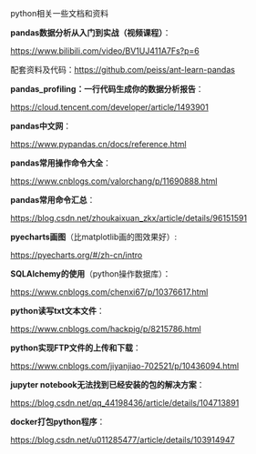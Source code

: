 python相关一些文档和资料



**pandas数据分析从入门到实战（视频课程）**：

https://www.bilibili.com/video/BV1UJ411A7Fs?p=6

配套资料及代码：https://github.com/peiss/ant-learn-pandas



**pandas_profiling：一行代码生成你的数据分析报告**：

https://cloud.tencent.com/developer/article/1493901



**pandas中文网**：

https://www.pypandas.cn/docs/reference.html



**pandas常用操作命令大全**：

https://www.cnblogs.com/valorchang/p/11690888.html



**pandas常用命令汇总**：

https://blog.csdn.net/zhoukaixuan_zkx/article/details/96151591



**pyecharts画图**（比matplotlib画的图效果好）:

https://pyecharts.org/#/zh-cn/intro



**SQLAlchemy的使用**（python操作数据库）：

https://www.cnblogs.com/chenxi67/p/10376617.html



**python读写txt文本文件**：

https://www.cnblogs.com/hackpig/p/8215786.html



**python实现FTP文件的上传和下载**：

https://www.cnblogs.com/jiyanjiao-702521/p/10436094.html



**jupyter notebook无法找到已经安装的包的解决方案**：

https://blog.csdn.net/qq_44198436/article/details/104713891



**docker打包python程序**：

https://blog.csdn.net/u011285477/article/details/103914947